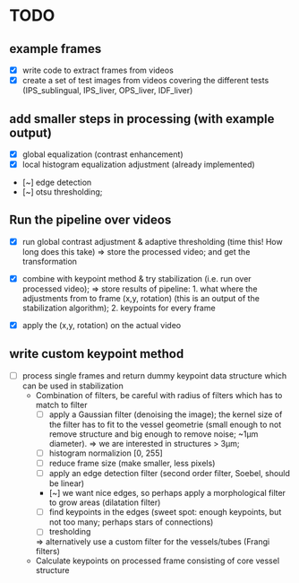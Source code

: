 # TODO
## example frames
- [x] write code to extract frames from videos
- [x] create a set of test images from videos covering the different tests (IPS_sublingual, IPS_liver, OPS_liver, IDF_liver)

## add smaller steps in processing (with example output)
- [x] global equalization (contrast enhancement)
- [x] local histogram equalization adjustment (already implemented)

- [~] edge detection
- [~] otsu thresholding;

## Run the pipeline over videos
- [x] run global contrast adjustment & adaptive thresholding (time this! How long does this take) => store the processed video; and get the transformation
- [x] combine with keypoint method & try stabilization (i.e. run over processed video); 
      => store results of pipeline: 1. what where the adjustments from to frame (x,y, rotation) (this is an output of the stabilization algorithm); 2. keypoints for every frame 
- [x] apply the (x,y, rotation) on the actual video


## write custom keypoint method
- [ ] process single frames and return dummy keypoint data structure which can be used in stabilization
  - Combination of filters, be careful with radius of filters which has to match to filter
    - [ ] apply a Gaussian filter (denoising the image); the kernel size of the filter has to fit to the vessel geometrie (small enough to not remove structure and big enough to remove noise; ~1µm diameter). => we are interested in structures > 3µm;
    - [ ] histogram normalizion [0, 255]
    - [ ] reduce frame size (make smaller, less pixels)
    - [ ] apply an edge detection filter (second order filter, Soebel, should be linear)
    - [~] we want nice edges, so perhaps apply a morphological filter to grow areas (dilatation filter)
    - [ ] find keypoints in the edges (sweet spot: enough keypoints, but not too many; perhaps stars of connections)
    - [ ] tresholding
  
    => alternatively use a custom filter for the vessels/tubes (Frangi filters)
  - Calculate keypoints on processed frame consisting of core vessel structure
  